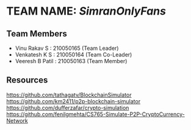 # **TEAM NAME:** *SimranOnlyFans*

## Team Members
- Vinu Rakav S    : 210050165 (Team Leader)
- Venkatesh K S   : 210050164 (Team Co-Leader)
- Veeresh B Patil : 210050163 (Team Member)

## Resources
https://github.com/tathagatv/BlockchainSimulator
https://github.com/km2411/p2p-blockchain-simulator
https://github.com/dufferzafar/crypto-simulation
https://github.com/fenilgmehta/CS765-Simulate-P2P-CryptoCurrency-Network